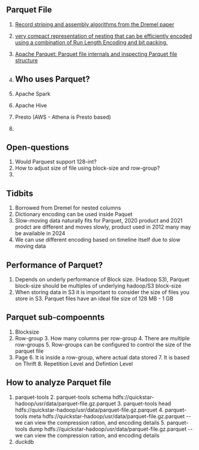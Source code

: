 ## Parquet File
1. [Record striping and assembly algorithms from the Dremel paper](https://github.com/julienledem/redelm/wiki/The-striping-and-assembly-algorithms-from-the-Dremel-paper)
2. [very compact representation of nesting that can be efficiently encoded using a combination of Run Length Encoding and bit packing.](https://blog.x.com/engineering/en_us/a/2013/dremel-made-simple-with-parquet)
3. [Apache Parquet: Parquet file internals and inspecting Parquet file structure](https://www.youtube.com/watch?v=rVC9F1y38oU)

4. ## Who uses Parquet?
1. Apache Spark
2. Apache Hive
3. Presto (AWS - Athena is Presto based)
4. 

## Open-questions
1. Would Parquest support 128-int?
2. How to adjust size of file using block-size and row-group?
3. 

## Tidbits
1. Borrowed from Dremel for nested columns
2. Dictionary encoding can be used inside Paquet
3. Slow-moving data naturally fits for Parquet, 2020 product and 2021 prodct are different and moves slowly, product used in 2012 many may be available in 2024
4. We can use different encoding based on timeline itself due to slow moving data

## Performance of Parquet?
1. Depends on underly performance of Block size. (Hadoop S3), Parquet block-size should be multiples of underlying hadoop/S3 block-size
2. When storing data in S3 it is important to consider the size of files you store in S3. Parquet files have an ideal file size of 128 MB - 1 GB
   
## Parquet sub-compoennts
1. Blocksize
2. Row-group
   3. How many columns per row-group
   4. There are multiple row-groups
   5. Row-groups can be configured to control the size of the parquet file
5. Page
   6. It is inside a row-group, where actual data stored
   7. It is based on Thrift
   8. Repetition Level and Defintion Level

## How to analyze Parquet file
1. parquet-tools
   2. parquet-tools schema hdfs://quickstar-hadoop/usr/data/parquet-file.gz.parquet
   3. parquet-tools head hdfs://quickstar-hadoop/usr/data/parquet-file.gz.parquet
   4. parquet-tools meta hdfs://quickstar-hadoop/usr/data/parquet-file.gz.parquet --we can view the compression ration, and encoding details
   5. parquet-tools dump hdfs://quickstar-hadoop/usr/data/parquet-file.gz.parquet --we can view the compression ration, and encoding details
3. duckdb

